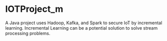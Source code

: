 # IOTProject_m
A Java project uses Hadoop, Kafka, and Spark to secure IoT by incremental learning.
Incremental Learning can be a potential solution to solve stream processing problems.
